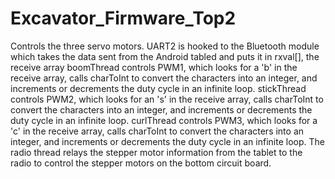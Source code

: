 # Excavator_Firmware_Top2
Controls the three servo motors.
UART2 is hooked to the Bluetooth module which takes the data sent from the Android tabled and puts it in rxval[], the receive array
boomThread controls PWM1, which looks for a 'b' in the receive array, calls charToInt to convert the characters into an integer, and increments or decrements
the duty cycle in an infinite loop.
stickThread controls PWM2, which looks for an 's' in the receive array, calls charToInt to convert the characters into an integer, and increments or decrements
the duty cycle in an infinite loop.
curlThread controls PWM3, which looks for a 'c' in the receive array, calls charToInt to convert the characters into an integer, and increments or decrements
the duty cycle in an infinite loop.
The radio thread relays the stepper motor information from the tablet to the radio to control the stepper motors on the bottom circuit board. 
